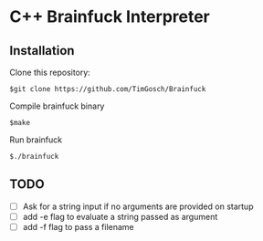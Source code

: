 # C++ Brainfuck Interpreter

## Installation
Clone this repository:
```
$git clone https://github.com/TimGosch/Brainfuck
```
Compile brainfuck binary
```
$make
```
Run brainfuck
```
$./brainfuck
```

## TODO
- [ ] Ask for a string input if no arguments are provided on startup
- [ ] add -e flag to evaluate a string passed as argument
- [ ] add -f flag to pass a filename